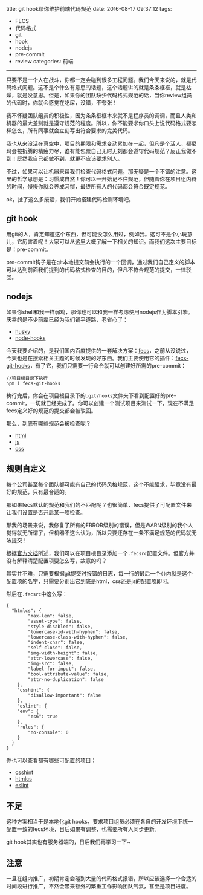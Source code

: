 title: git hook帮你维护前端代码规范
date: 2016-08-17 09:37:12
tags:
- FECS
- 代码格式
- git
- hook
- nodejs
- pre-commit
- review
categories: 前端
---

只要不是一个人在战斗，你都一定会碰到很多工程问题。我们今天来说的，就是代码格式问题。这不是个什么有意思的话题，这个话题讲的就是条条框框，就是枯燥，就是没意思。但是，如果你的团队缺少代码格式规范的话，当你review组员的代码时，你就会感觉在吃屎，没错，不夸张！

我不怀疑团队组员的积极性，因为条条框框本来就不是程序员的调调，而且人类和机器的最大差别就是遵守规范的程度。所以，你不能要求你口头上说代码格式要怎样怎么，所有同事就会立刻写出符合要求的完美代码。

我也从来没活在真空中，项目的期限和需求变动累加在一起，但凡是个活人，都尼玛会被折腾的精疲力尽，谁有能包票自己无时无刻都会遵守代码规范？反正我做不到！既然我自己都做不到，就更不应该要求别人。

不过，如果可以让机器来帮我们检查代码格式问题，那无疑是一个不错的注意。这里的哲学思想是：习惯成自然！你可以一开始记不住规范，但随着你在项目组内待的时间，慢慢你就会养成习惯，最终所有人的代码都会符合既定规范。

ok，扯了这么多废话，我们开始搭建代码检测环境吧。


## git hook

用git的人，肯定知道这个东西，但可能没怎么用过，例如我。这可不是个小玩意儿，它厉害着呢！大家可以从[这里](https://segmentfault.com/a/1190000000356485)大概了解一下相关的知识。而我们这次主要目标是：pre-commit。

pre-commit钩子是在git本地提交前会执行的一个回调，通过我们自己定义的脚本可以达到前面我们提到的代码格式检查的目的，但凡不符合规范的提交，一律驳回。


## nodejs

如果你shell和我一样弱鸡，那你也可以和我一样考虑使用nodejs作为脚本引擎。庆幸的是不少前辈已经为我们铺平道路，老省心了：

- [husky](https://github.com/typicode/husky)
- [node-hooks](https://github.com/mcwhittemore/node-hooks)

今天我要介绍的，是我们国内百度提供的一套解决方案：[fecs](http://fecs.baidu.com/)，之前从没说过，今天也是在搜索相关主题的时候发现的好东西。我们主要使用它的插件：[fecs-git-hooks](https://github.com/cxtom/fecs-git-hooks)，有了它，我们只需要一行命令就可以创建好所需的pre-commit：
```
//项目根目录下执行
npm i fecs-git-hooks
```
执行完后，你会在项目根目录下的`.git/hooks`文件夹下看到配置好的pre-commit，一切就已经完成了。你可以创建一个测试项目来测试一下，现在不满足fecs定义好的规范的提交都会被驳回。

那么，到底有哪些规范会被检查呢？

- [html](https://github.com/ecomfe/spec/blob/master/html-style-guide.md)
- [js](https://github.com/ecomfe/spec/blob/master/javascript-style-guide.md)
- [css](https://github.com/ecomfe/spec/blob/master/css-style-guide.md)

## 规则自定义

每个公司甚至每个团队都可能有自己的代码风格规范，这个不能强求，毕竟没有最好的规范，只有最合适的。

那如果fecs默认的规范和我们的不匹配呢？也很简单，fecs提供了可配置文件来让我们设置是否开启某一项检查。

那我的场景来说，我修复了所有的ERROR级别的错误，但是WARN级别的我个人觉得就无所谓了，但机器不这么认为，所以只要还存在一条不满足规范的代码就无法提交！

根据[官方文档](https://github.com/ecomfe/fecs/wiki/Configuration)所述，我们可以在项目根目录添加一个`.fecsrc`配置文件。但官方并没有解释清楚配置项要怎么写，故意的吗？

其实并不难，只需要根据git提交时报错的日志，每一行的最后一个`()`内就是这个配置项的名字，只需要分别出它到底是html，css还是js的配置项即可。

然后在`.fecsrc`中这么写：
```
{
  "htmlcs": {
		"max-len": false,
		"asset-type": false,
		"style-disabled": false,
		"lowercase-id-with-hyphen": false,
		"lowercase-class-with-hyphen": false,
		"indent-char": false,
		"self-close": false,
		"img-width-height": false,
		"attr-lowercase": false,
		"img-src": false,
		"label-for-input": false,
		"bool-attribute-value": false,
		"attr-no-duplication": false
	},
	"csshint": {
		"disallow-important": false
	},
	"eslint": {
    "env": {
        "es6": true
    },
    "rules": {
        "no-console": 0
    }
  }
}
```

你也可以查看都有哪些可配置的项目：

- [csshint](https://github.com/ecomfe/fecs/blob/master/lib/css/csshint.yml)
- [htmlcs](https://github.com/ecomfe/fecs/blob/master/lib/html/htmlcs.yml)
- [eslint](https://github.com/ecomfe/fecs/blob/master/lib/js/eslint.yml)


## 不足

这种方案相当于是本地化git hooks，要求项目组员必须在各自的开发环境下统一配置一致的fecs环境，日后如果有调整，也需要所有人同步更新。

git hook其实也有服务器端的，日后我们再学习一下~

## 注意

一旦在组内推广，初期肯定会碰到大量的代码格式报错，所以应该选择一个合适的时间段进行推广，不然会带来额外的繁重工作影响团队气氛，甚至是项目进度。
